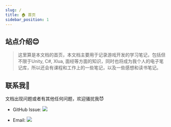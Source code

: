 ```yaml
---
slug: /
title: 🏠 首页
sidebar_position: 1
---
```

## 站点介绍😊
> 这里算是本文档的首页，本文档主要用于记录游戏开发的学习笔记，包括但不限于Unity, C#, Xlua, 面经等方面的知识，同时也将成为我个人的电子笔记库，所以还会有课程和工作上的一些笔记，以及一些感想和读书笔记。
## 联系我📧
文档出现问题或者有其他任何问题，欢迎骚扰我😈
- GitHub Issue: [![](https://img.shields.io/badge/GitHub-Issue-blue)](https://github.com/LeonYew-Ley/docs/issues)

- Email: [![](https://img.shields.io/badge/Email-leonyew_ley%40qq.com-blue)](mailto:leonyew_ley@qq.com) 


